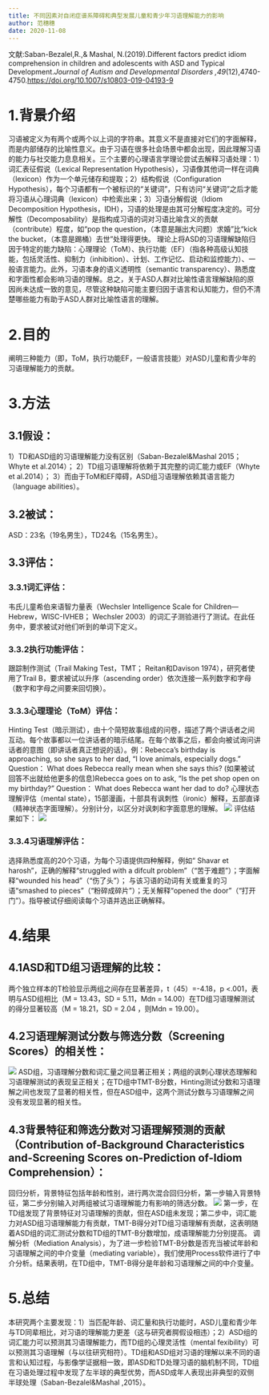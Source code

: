 ```yaml
---
title: 不同因素对自闭症谱系障碍和典型发展儿童和青少年习语理解能力的影响
author: 范穗穗
date: 2020-11-08
---
```

文献:Saban-Bezalel,R.,& Mashal, N.(2019).Different factors predict idiom comprehension in children and adolescents with ASD and Typical Development.*Journal of Autism and Developmental Disorders ,49*(12),4740-4750.https://doi.org/10.1007/s10803-019-04193-9 
# 1.背景介绍

习语被定义为有两个或两个以上词的字符串。其意义不是直接对它们的字面解释，而是内部储存的比喻性意义。由于习语在很多社会场景中都会出现，因此理解习语的能力与社交能力息息相关。三个主要的心理语言学理论尝试去解释习语处理：1）词汇表征假说（Lexical Representation Hypothesis），习语像其他词一样在词典（lexicon）作为一个单元储存和提取；2）结构假说（Configuration Hypothesis），每个习语都有一个被标识的“关键词”，只有访问“关键词”之后才能将习语从心理词典（lexicon）中检索出来；3）习语分解假说（Idiom Decomposition Hypothesis，IDH），习语的处理是由其可分解程度决定的。可分解性（Decomposability）是指构成习语的词对习语比喻含义的贡献（contribute）程度，如“pop the question，（本意是蹦出大问题）求婚”比“kick the bucket，（本意是踢桶）去世”处理得更快。
理论上将ASD的习语理解缺陷归因于特定的能力缺陷：心理理论（ToM）、执行功能（EF）（指各种高级认知技能，包括灵活性、抑制力（inhibition）、计划、工作记忆、启动和监控能力）、一般语言能力。此外，习语本身的语义透明性（semantic transparency）、熟悉度和字面性都会影响习语的理解。总之，关于ASD人群对比喻性语言理解缺陷的原因尚未达成一致的意见，尽管这种缺陷可能主要归因于语言和认知能力，但仍不清楚哪些能力有助于ASD人群对比喻性语言的理解。
# 2.目的
阐明三种能力（即，ToM，执行功能EF，一般语言技能）对ASD儿童和青少年的习语理解能力的贡献。
# 3.方法
## 3.1假设：
1）TD和ASD组的习语理解能力没有区别（Saban-Bezalel&Mashal 2015；Whyte et al.2014）；
2）TD组习语理解将依赖于其完整的词汇能力或EF（Whyte et al.2014）；
3）而由于ToM和EF障碍，ASD组习语理解依赖其语言能力（language abilities）。
## 3.2被试：
ASD：23名（19名男生），TD24名（15名男生）。
## 3.3评估：
### 3.3.1词汇评估：
韦氏儿童希伯来语智力量表（Wechsler Intelligence Scale for Children—Hebrew，WISC-IVHEB； Wechsler 2003）的词汇子测验进行了测试。在此任务中，要求被试对他们听到的单词下定义。
### 3.3.2执行功能评估：
跟踪制作测试（Trail Making Test，TMT； Reitan和Davison 1974），研究者使用了Trail B，要求被试以升序（ascending order）依次连接一系列数字和字母（数字和字母之间要来回切换）。
### 3.3.3心理理论（ToM）评估：
Hinting Test（暗示测试），由十个简短故事组成的问卷，描述了两个讲话者之间互动。每个故事都以一位讲话者的暗示结尾。在每个故事之后，都会向被试询问讲话者的意图（即讲话者真正想说的话）。例：Rebecca’s birthday is approaching, so she says to her  dad, “I love animals, especially dogs.” Question： What does Rebecca really mean when she  says this? (如果被试回答不出就给他更多的信息)Rebecca goes on to ask, “Is the  pet shop open on my birthday?” Question： What does Rebecca want her dad to do?
心理状态理解评估（mental state），15部漫画，十部具有讽刺性（ironic）解释，五部直译（精神状态字面理解）。分别计分，以区分对讽刺和字面意思的理解。
![](https://likanzhan.github.io/ReadThinkWrite/Supporting_Information/2020-11-08-FSS1-Fig-1.png)
评估结果如下：
![](https://likanzhan.github.io/ReadThinkWrite/Supporting_Information/2020-11-08-FSS1-Fig-2.png)
### 3.3.4习语理解评估：
选择熟悉度高的20个习语，为每个习语提供四种解释，例如“ Shavar et harosh”，正确的解释“struggled with a difcult problem”（“苦于难题”）；字面解释“wounded his head”（“伤了头”）； 与该习语的动词有关或重复的习语“smashed to pieces”（“粉碎成碎片”）；无关解释“opened the door”（“打开门”）。指导被试仔细阅读每个习语并选出正确解释。
# 4.结果
## 4.1ASD和TD组习语理解的比较：
两个独立样本的T检验显示两组之间存在显著差异，t（45）=-4.18，p <.001，表明与ASD组相比（M = 13.43，SD = 5.11，Mdn = 14.00）在TD组习语理解测试的得分显著较高（M = 18.21，SD = 2.04 ，则Mdn = 19.00）。
## 4.2习语理解测试分数与筛选分数（Screening Scores）的相关性：
![](https://likanzhan.github.io/ReadThinkWrite/Supporting_Information/2020-11-08-FSS1-Fig-3.png)
ASD组，习语理解分数和词汇量之间显著正相关；两组的讽刺心理状态理解和习语理解测试的表现呈正相关；在TD组中TMT-B分数，Hinting测试分数和习语理解之间也发现了显著的相关性，但在ASD组中，这两个测试分数与习语理解之间没有发现显著的相关性。
## 4.3背景特征和筛选分数对习语理解预测的贡献（Contribution of-Background Characteristics  and-Screening Scores on-Prediction of-Idiom Comprehension）：
回归分析，背景特征包括年龄和性别，进行两次混合回归分析，第一步输入背景特征，第二步分别输入对两组被试习语理解能力有影响的筛选分数。
![](https://likanzhan.github.io/ReadThinkWrite/Supporting_Information/2020-11-08-FSS1-Fig-4.png)
第一步，在TD组发现了背景特征对习语理解的贡献，但在ASD组未发现；第二步中，词汇能力对ASD组习语理解能力有贡献，TMT-B得分对TD组习语理解有贡献，这表明随着ASD组的词汇测试分数和TD组的TMT-B分数增加，成语理解能力分别提高。
调解分析（Mediation Analysis），为了进一步检验TMT-B分数是否充当被试年龄和习语理解之间的中介变量（mediating variable），我们使用Process软件进行了中介分析。结果表明，在TD组中，TMT-B得分是年龄和习语理解之间的中介变量。
# 5.总结
本研究两个主要发现：1）当匹配年龄、词汇量和执行功能时，ASD儿童和青少年与TD同辈相比，对习语的理解能力更差（这与研究者腭假设相违）；2）ASD组的词汇能力可以预测其习语理解能力，而TD组的心理灵活性（mental fexibility）可以预测其习语理解（与以往研究相符）。TD组和ASD组对习语的理解以来不同的语言和认知过程，与影像学证据相一致，即ASD和TD处理习语的脑机制不同，TD组在习语处理过程中发现了左半球的典型优势，而ASD成年人表现出非典型的双侧半球处理（Saban-Bezalel&Mashal ,2015）。
